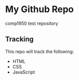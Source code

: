 # My Github Repo
comp1950 test repository

## Tracking

This repo will track the following:
* HTML
* CSS
* JavaScript
